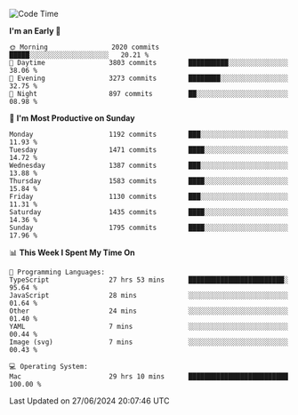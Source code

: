 <!--START_SECTION:waka-->
![Code Time](http://img.shields.io/badge/Code%20Time-4%2C113%20hrs%205%20mins-blue)

**I'm an Early 🐤** 

```text
🌞 Morning                2020 commits        █████░░░░░░░░░░░░░░░░░░░░   20.21 % 
🌆 Daytime                3803 commits        ██████████░░░░░░░░░░░░░░░   38.06 % 
🌃 Evening                3273 commits        ████████░░░░░░░░░░░░░░░░░   32.75 % 
🌙 Night                  897 commits         ██░░░░░░░░░░░░░░░░░░░░░░░   08.98 % 
```
📅 **I'm Most Productive on Sunday** 

```text
Monday                   1192 commits        ███░░░░░░░░░░░░░░░░░░░░░░   11.93 % 
Tuesday                  1471 commits        ████░░░░░░░░░░░░░░░░░░░░░   14.72 % 
Wednesday                1387 commits        ███░░░░░░░░░░░░░░░░░░░░░░   13.88 % 
Thursday                 1583 commits        ████░░░░░░░░░░░░░░░░░░░░░   15.84 % 
Friday                   1130 commits        ███░░░░░░░░░░░░░░░░░░░░░░   11.31 % 
Saturday                 1435 commits        ████░░░░░░░░░░░░░░░░░░░░░   14.36 % 
Sunday                   1795 commits        ████░░░░░░░░░░░░░░░░░░░░░   17.96 % 
```


📊 **This Week I Spent My Time On** 

```text
💬 Programming Languages: 
TypeScript               27 hrs 53 mins      ████████████████████████░   95.64 % 
JavaScript               28 mins             ░░░░░░░░░░░░░░░░░░░░░░░░░   01.64 % 
Other                    24 mins             ░░░░░░░░░░░░░░░░░░░░░░░░░   01.40 % 
YAML                     7 mins              ░░░░░░░░░░░░░░░░░░░░░░░░░   00.44 % 
Image (svg)              7 mins              ░░░░░░░░░░░░░░░░░░░░░░░░░   00.43 % 

💻 Operating System: 
Mac                      29 hrs 10 mins      █████████████████████████   100.00 % 
```


 Last Updated on 27/06/2024 20:07:46 UTC
<!--END_SECTION:waka-->
